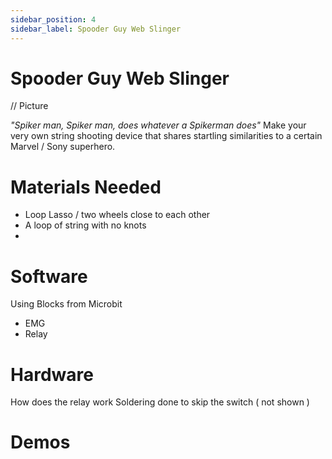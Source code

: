 ```yaml
---
sidebar_position: 4
sidebar_label: Spooder Guy Web Slinger
---
```


# Spooder Guy Web Slinger #
// Picture 

*"Spiker man, Spiker man, does whatever a Spikerman does"*
Make your very own string shooting device that shares startling similarities to a certain Marvel / Sony superhero.

# Materials Needed #
- Loop Lasso / two wheels close to each other
- A loop of string with no knots
- 
  
# Software #
Using Blocks from Microbit
- EMG
- Relay

# Hardware #
How does the relay work
Soldering done to skip the switch ( not shown )

# Demos #
#
